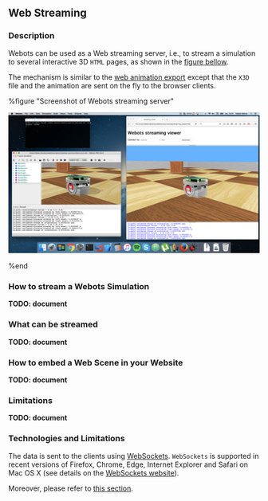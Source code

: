 ## Web Streaming

### Description

Webots can be used as a Web streaming server, i.e.,
to stream a simulation to several interactive 3D `HTML` pages,
as shown in the [figure bellow](web-streaming.md#screenshot-of-webots-streaming-server).

The mechanism is similar to the [web animation export](web-animation.md)
except that the `X3D` file and the animation are sent on the fly to the browser clients.

%figure "Screenshot of Webots streaming server"

![streaming-server-screenshot.png](images/streaming-server-screenshot.png)

%end


### How to stream a Webots Simulation

**TODO: document**


### What can be streamed

**TODO: document**


### How to embed a Web Scene in your Website

**TODO: document**


### Limitations

**TODO: document**


### Technologies and Limitations

The data is sent to the clients using [WebSockets](https://www.websocket.org/).
`WebSockets` is supported in recent versions of Firefox, Chrome, Edge, Internet Explorer and Safari on
Mac OS X (see details on the [WebSockets website](https://www.websocket.org/)).

Moreover, please refer to [this section](web-animation.md#remarks-on-the-used-technologies-and-their-limitations).
